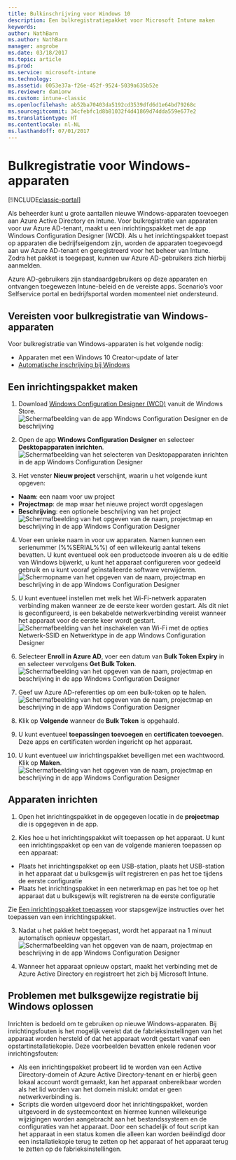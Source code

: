 ```yaml
---
title: Bulkinschrijving voor Windows 10
description: Een bulkregistratiepakket voor Microsoft Intune maken
keywords: 
author: NathBarn
ms.author: NathBarn
manager: angrobe
ms.date: 03/18/2017
ms.topic: article
ms.prod: 
ms.service: microsoft-intune
ms.technology: 
ms.assetid: 0053e37a-f26e-452f-9524-5039a635b52e
ms.reviewer: damionw
ms.custom: intune-classic
ms.openlocfilehash: ab52ba70403da5192cd3539dfd6d1e64bd79268c
ms.sourcegitcommit: 34cfebfc1d8b81032f4d41869d74dda559e677e2
ms.translationtype: HT
ms.contentlocale: nl-NL
ms.lasthandoff: 07/01/2017
---
```

# <a name="bulk-enrollment-for-windows-devices"></a>Bulkregistratie voor Windows-apparaten

[!INCLUDE[classic-portal](../includes/classic-portal.md)]

Als beheerder kunt u grote aantallen nieuwe Windows-apparaten toevoegen aan Azure Active Directory en Intune. Voor bulkregistratie van apparaten voor uw Azure AD-tenant, maakt u een inrichtingspakket met de app Windows Configuration Designer (WCD). Als u het inrichtingspakket toepast op apparaten die bedrijfseigendom zijn, worden de apparaten toegevoegd aan uw Azure AD-tenant en geregistreerd voor het beheer van Intune. Zodra het pakket is toegepast, kunnen uw Azure AD-gebruikers zich hierbij aanmelden.

Azure AD-gebruikers zijn standaardgebruikers op deze apparaten en ontvangen toegewezen Intune-beleid en de vereiste apps. Scenario’s voor Selfservice portal en bedrijfsportal worden momenteel niet ondersteund.

## <a name="prerequisites-for-windows-devices-bulk-enrollment"></a>Vereisten voor bulkregistratie van Windows-apparaten

Voor bulkregistratie van Windows-apparaten is het volgende nodig:

- Apparaten met een Windows 10 Creator-update of later
- [Automatische inschrijving bij Windows](/intune-classic/deploy-use/set-up-windows-device-management-with-microsoft-intune#enable-windows-10-automatic-enrollment)

## <a name="create-a-provisioning-package"></a>Een inrichtingspakket maken

1. Download [Windows Configuration Designer (WCD)](https://www.microsoft.com/store/apps/9nblggh4tx22) vanuit de Windows Store.
![Schermafbeelding van de app Windows Configuration Designer en de beschrijving](../media/bulk-enroll-store.png)

2. Open de app **Windows Configuration Designer** en selecteer **Desktopapparaten inrichten**.
![Schermafbeelding van het selecteren van Desktopapparaten inrichten in de app Windows Configuration Designer](../media/bulk-enroll-select.png)

3. Het venster **Nieuw project** verschijnt, waarin u het volgende kunt opgeven:
  - **Naam**: een naam voor uw project
  - **Projectmap**: de map waar het nieuwe project wordt opgeslagen
  - **Beschrijving**: een optionele beschrijving van het project ![Schermafbeelding van het opgeven van de naam, projectmap en beschrijving in de app Windows Configuration Designer](../media/bulk-enroll-name.png)

4.  Voer een unieke naam in voor uw apparaten. Namen kunnen een serienummer (%%SERIAL%%) of een willekeurig aantal tekens bevatten. U kunt eventueel ook een productcode invoeren als u de editie van Windows bijwerkt, u kunt het apparaat configureren voor gedeeld gebruik en u kunt vooraf geïnstalleerde software verwijderen.<BR>
![Schermopname van het opgeven van de naam, projectmap en beschrijving in de app Windows Configuration Designer](../media/bulk-enroll-device.png)

5.  U kunt eventueel instellen met welk het Wi-Fi-netwerk apparaten verbinding maken wanneer ze de eerste keer worden gestart.  Als dit niet is geconfigureerd, is een bekabelde netwerkverbinding vereist wanneer het apparaat voor de eerste keer wordt gestart.
![Schermafbeelding van het inschakelen van Wi-Fi met de opties Netwerk-SSID en Netwerktype in de app Windows Configuration Designer](../media/bulk-enroll-network.png)

6.  Selecteer **Enroll in Azure AD**, voer een datum van **Bulk Token Expiry** in en selecteer vervolgens **Get Bulk Token**.
![Schermafbeelding van het opgeven van de naam, projectmap en beschrijving in de app Windows Configuration Designer](../media/bulk-enroll-account.png)

7. Geef uw Azure AD-referenties op om een bulk-token op te halen.
![Schermafbeelding van het opgeven van de naam, projectmap en beschrijving in de app Windows Configuration Designer](../media/bulk-enroll-cred.png)

8.  Klik op **Volgende** wanneer de **Bulk Token** is opgehaald.

9. U kunt eventueel **toepassingen toevoegen** en **certificaten toevoegen**. Deze apps en certificaten worden ingericht op het apparaat.

10. U kunt eventueel uw inrichtingspakket beveiligen met een wachtwoord.  Klik op **Maken**.
![Schermafbeelding van het opgeven van de naam, projectmap en beschrijving in de app Windows Configuration Designer](../media/bulk-enroll-create.png)

## <a name="provision-devices"></a>Apparaten inrichten

1. Open het inrichtingspakket in de opgegeven locatie in de **projectmap** die is opgegeven in de app.

2. Kies hoe u het inrichtingspakket wilt toepassen op het apparaat.  U kunt een inrichtingspakket op een van de volgende manieren toepassen op een apparaat:
 - Plaats het inrichtingspakket op een USB-station, plaats het USB-station in het apparaat dat u bulksgewijs wilt registreren en pas het toe tijdens de eerste configuratie
 - Plaats het inrichtingspakket in een netwerkmap en pas het toe op het apparaat dat u bulksgewijs wilt registreren na de eerste configuratie

 Zie [Een inrichtingspakket toepassen](https://technet.microsoft.com/itpro/windows/configure/provisioning-apply-package) voor stapsgewijze instructies over het toepassen van een inrichtingspakket.

3. Nadat u het pakket hebt toegepast, wordt het apparaat na 1 minuut automatisch opnieuw opgestart.
 ![Schermafbeelding van het opgeven van de naam, projectmap en beschrijving in de app Windows Configuration Designer](../media/bulk-enroll-add.png)

4. Wanneer het apparaat opnieuw opstart, maakt het verbinding met de Azure Active Directory en registreert het zich bij Microsoft Intune.

## <a name="troubleshooting-windows-bulk-enrollment"></a>Problemen met bulksgewijze registratie bij Windows oplossen

Inrichten is bedoeld om te gebruiken op nieuwe Windows-apparaten. Bij inrichtingsfouten is het mogelijk vereist dat de fabrieksinstellingen van het apparaat worden hersteld of dat het apparaat wordt gestart vanaf een opstartinstallatiekopie. Deze voorbeelden bevatten enkele redenen voor inrichtingsfouten:

- Als een inrichtingspakket probeert lid te worden van een Active Directory-domein of Azure Active Directory-tenant en er hierbij geen lokaal account wordt gemaakt, kan het apparaat onbereikbaar worden als het lid worden van het domein mislukt omdat er geen netwerkverbinding is.
- Scripts die worden uitgevoerd door het inrichtingspakket, worden uitgevoerd in de systeemcontext en hiermee kunnen willekeurige wijzigingen worden aangebracht aan het bestandssysteem en de configuraties van het apparaat. Door een schadelijk of fout script kan het apparaat in een status komen die alleen kan worden beëindigd door een installatiekopie terug te zetten op het apparaat of het apparaat terug te zetten op de fabrieksinstellingen.
